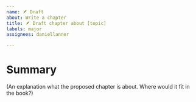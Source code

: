 ```yaml
---
name: 🪶 Draft
about: Write a chapter
title: 🪶 Draft chapter about [topic]
labels: major
assignees: daniellanner

---
```


# Summary

(An explanation what the proposed chapter is about. Where would it fit in the book?)
